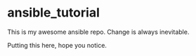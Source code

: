 # ansible_tutorial

This is my awesome ansible repo. 
Change is always inevitable. 




Putting this here, hope you notice. 
